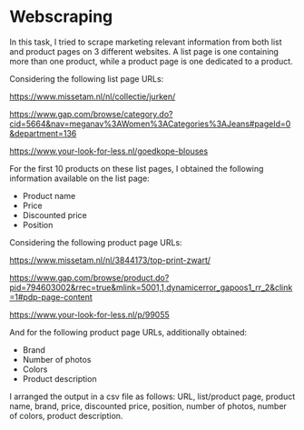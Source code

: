 # Webscraping

In this task, I tried to scrape marketing relevant information from both list and product pages on 3 different websites. A list page is one containing more than one product, while a product page is one dedicated to a product. 

Considering the following list page URLs:

https://www.missetam.nl/nl/collectie/jurken/

https://www.gap.com/browse/category.do?cid=5664&nav=meganav%3AWomen%3ACategories%3AJeans#pageId=0&department=136

https://www.your-look-for-less.nl/goedkope-blouses

For the first 10 products on these list pages, I obtained the following information available on the list page:

- Product name
- Price
- Discounted price
- Position

Considering the following product page URLs:

https://www.missetam.nl/nl/3844173/top-print-zwart/

https://www.gap.com/browse/product.do?pid=794603002&rrec=true&mlink=5001,1,dynamicerror_gapoos1_rr_2&clink=1#pdp-page-content

https://www.your-look-for-less.nl/p/99055


And for the following product page URLs, additionally obtained:

- Brand
- Number of photos
- Colors
- Product description

I arranged the output in a csv file as follows:
URL, list/product page, product name, brand, price, discounted price, position, number of photos, number of colors, product description.
